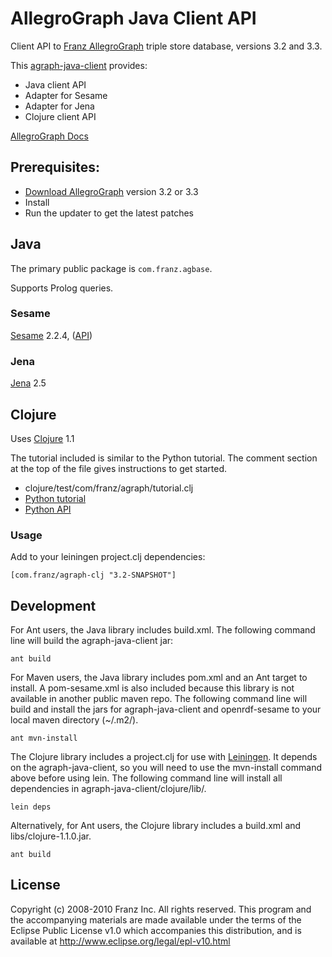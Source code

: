 # AllegroGraph Java Client API

Client API to [Franz AllegroGraph](http://www.franz.com/agraph/)
triple store database, versions 3.2 and 3.3.

This [agraph-java-client](http://github.com/franzinc/agraph-java-client) provides:

* Java client API
* Adapter for Sesame
* Adapter for Jena
* Clojure client API

[AllegroGraph Docs](http://www.franz.com/agraph/support/documentation/current/)


## Prerequisites:

* [Download AllegroGraph](http://www.franz.com/agraph/downloads/)
  version 3.2 or 3.3
* Install
* Run the updater to get the latest patches


## Java

The primary public package is <code>com.franz.agbase</code>.

Supports Prolog queries.


### Sesame

[Sesame](http://www.openrdf.org/) 2.2.4,
([API](http://www.openrdf.org/doc/sesame2/2.2.4/apidocs/))


### Jena

[Jena](http://jena.sourceforge.net/) 2.5


## Clojure

Uses [Clojure](http://clojure.org) 1.1

The tutorial included is similar to the Python tutorial. The comment
section at the top of the file gives instructions to get started.

* clojure/test/com/franz/agraph/tutorial.clj
* [Python tutorial](http://www.franz.com/agraph/support/documentation/current/python-tutorial.html)
* [Python API](http://github.com/franzinc/agraph-python/tree/agraph32)

### Usage

Add to your leiningen project.clj dependencies:

    [com.franz/agraph-clj "3.2-SNAPSHOT"]


## Development

For Ant users, the Java library includes build.xml. The following
command line will build the agraph-java-client jar:

    ant build

For Maven users, the Java library includes pom.xml and an Ant target
to install. A pom-sesame.xml is also included because this library is not
available in another public maven repo. The following command line
will build and install the jars for agraph-java-client and
openrdf-sesame to your local maven directory (~/.m2/).

    ant mvn-install

The Clojure library includes a project.clj for use with
[Leiningen](http://github.com/technomancy/leiningen/tree/stable). It
depends on the agraph-java-client, so you will need to use the
mvn-install command above before using lein. The following command
line will install all dependencies in agraph-java-client/clojure/lib/.

    lein deps

Alternatively, for Ant users, the Clojure library includes a
build.xml and libs/clojure-1.1.0.jar.

    ant build


## License

Copyright (c) 2008-2010 Franz Inc.
All rights reserved. This program and the accompanying materials
are made available under the terms of the Eclipse Public License v1.0
which accompanies this distribution, and is available at
http://www.eclipse.org/legal/epl-v10.html

